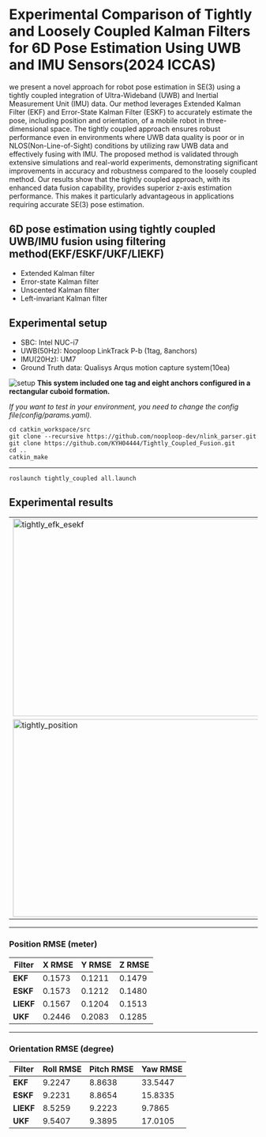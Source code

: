# Experimental Comparison of Tightly and Loosely Coupled Kalman Filters for 6D Pose Estimation Using UWB and IMU Sensors(2024 ICCAS)

we present a novel approach for robot pose estimation in SE(3) using a tightly coupled integration
of Ultra-Wideband (UWB) and Inertial Measurement Unit (IMU) data. Our method leverages Extended Kalman
Filter (EKF) and Error-State Kalman Filter (ESKF) to accurately estimate the pose, including position and orientation,
of a mobile robot in three-dimensional space. The tightly coupled approach ensures robust performance even in environments
where UWB data quality is poor or in NLOS(Non-Line-of-Sight) conditions by utilizing raw UWB data and
effectively fusing with IMU. The proposed method is validated through extensive simulations and real-world experiments,
demonstrating significant improvements in accuracy and robustness compared to the loosely coupled method. Our results
show that the tightly coupled approach, with its enhanced data fusion capability, provides superior z-axis estimation
performance. This makes it particularly advantageous in applications requiring accurate SE(3) pose estimation.

##  6D pose estimation using tightly coupled UWB/IMU fusion using filtering method(EKF/ESKF/UKF/LIEKF)
 - Extended Kalman filter
 - Error-state Kalman filter
 - Unscented  Kalman filter
 - Left-invariant Kalman filter

Experimental setup
---
- SBC: Intel NUC-i7
- UWB(50Hz): Nooploop LinkTrack P-b (1tag, 8anchors)
- IMU(20Hz): UM7
- Ground Truth data: Qualisys Arqus motion capture system(10ea)


![setup](https://github.com/user-attachments/assets/8e8b76ed-4682-434a-b2a4-71f2e6146352)
**This system included one tag and eight anchors configured in a rectangular cuboid formation.**   
   
*If you want to test in your environment, you need to change the config file(config/params.yaml).*

    cd catkin_workspace/src    
    git clone --recursive https://github.com/nooploop-dev/nlink_parser.git 
    git clone https://github.com/KYH04444/Tightly_Coupled_Fusion.git
    cd ..   
    catkin_make
---

    roslaunch tightly_coupled all.launch
    


Experimental results
---
<table>
  <tr>
    <td><img src="https://github.com/user-attachments/assets/1370cd3e-14b3-49e6-a939-375e31f7ed91" alt="tightly_efk_esekf" width="500" height="400"/></td>
    <td><img src="https://github.com/user-attachments/assets/8ab2a293-5528-4227-8b20-aa25ec5e443a" alt="tightlycoupled_test2" width="500" height="400"/></td>
  </tr>
  <tr>
    <td><img src="https://github.com/user-attachments/assets/8f14ac81-7234-4588-b597-745330b57fa3" alt="tightly_position" width="500" height="400"/></td>
    <td><img src="https://github.com/user-attachments/assets/27a72a4b-c102-4329-934d-ee003716b5f7" alt="tightly_orien" width="500" height="400"/></td>
  </tr>
</table>

---
### Position RMSE (meter)

| Filter | X RMSE | Y RMSE | Z RMSE |
|--------|--------|--------|--------|
| **EKF**   | 0.1573 | 0.1211 | 0.1479 |
| **ESKF**  | 0.1573 | 0.1212 | 0.1480 |
| **LIEKF** | 0.1567 | 0.1204 | 0.1513 |
| **UKF**   | 0.2446 | 0.2083 | 0.1285 |
---
### Orientation RMSE (degree)

| Filter | Roll RMSE | Pitch RMSE | Yaw RMSE |
|--------|-----------|------------|----------|
| **EKF**   | 9.2247 | 8.8638 | 33.5447 |
| **ESKF**  | 9.2231 | 8.8654 | 15.8335 |
| **LIEKF** | 8.5259 | 9.2223 | 9.7865  |
| **UKF**   | 9.5407 | 9.3895 | 17.0105 | 


